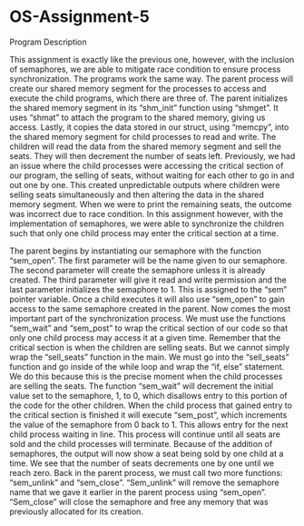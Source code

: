 # OS-Assignment-5

Program Description

This assignment is exactly like the previous one, however, with the inclusion of
semaphores, we are able to mitigate race condition to ensure process synchronization. The
programs work the same way. The parent process will create our shared memory segment for
the processes to access and execute the child programs, which there are three of. The parent
initializes the shared memory segment in its “shm_init” function using “shmget”. It uses “shmat”
to attach the program to the shared memory, giving us access. Lastly, it copies the data stored
in our struct, using “memcpy”, into the shared memory segment for child processes to read and
write. The children will read the data from the shared memory segment and sell the seats. They
will then decrement the number of seats left. Previously, we had an issue where the child
processes were accessing the critical section of our program, the selling of seats, without
waiting for each other to go in and out one by one. This created unpredictable outputs where
children were selling seats simultaneously and then altering the data in the shared memory
segment. When we were to print the remaining seats, the outcome was incorrect due to race
condition. In this assignment however, with the implementation of semaphores, we were able to
synchronize the children such that only one child process may enter the critical section at a
time.

The parent begins by instantiating our semaphore with the function “sem_open”. The first
parameter will be the name given to our semaphore. The second parameter will create the
semaphore unless it is already created. The third parameter will give it read and write
permission and the last parameter initializes the semaphore to 1. This is assigned to the “sem”
pointer variable. Once a child executes it will also use “sem_open” to gain access to the same
semaphore created in the parent. Now comes the most important part of the synchronization
process. We must use the functions “sem_wait” and “sem_post” to wrap the critical section of
our code so that only one child process may access it at a given time. Remember that the
critical section is when the children are selling seats. But we cannot simply wrap the “sell_seats”
function in the main. We must go into the “sell_seats” function and go inside of the while loop
and wrap the “if, else” statement. We do this because this is the precise moment when the child
processes are selling the seats. The function “sem_wait” will decrement the initial value set to
the semaphore, 1, to 0, which disallows entry to this portion of the code for the other children.
When the child process that gained entry to the critical section is finished it will execute
“sem_post”, which increments the value of the semaphore from 0 back to 1. This allows entry for
the next child process waiting in line. This process will continue until all seats are sold and the
child processes will terminate. Because of the addition of semaphores, the output will now show
a seat being sold by one child at a time. We see that the number of seats decrements one by
one until we reach zero. Back in the parent process, we must call two more functions:
“sem_unlink” and “sem_close”. “Sem_unlink” will remove the semaphore name that we gave it
earlier in the parent process using “sem_open”. “Sem_close” will close the semaphore and free
any memory that was previously allocated for its creation.
